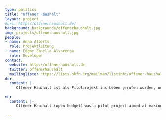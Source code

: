 ```yaml
---
type: politics
title: "Offener Haushalt"
layout: project
#url: http://offenerhaushalt.de/
background: backgrounds/offenerhaushalt.jpg
img: projects/offenerhaushalt.jpg
people:
- name: Anna Alberts
  role: Projektleitung
- name: Edgar Zanella Alvarenga
  role: Developer
contact:
  website: http://offenerhaushalt.de
  twitter: offenerhaushalt
  mailingliste: https://lists.okfn.org/mailman/listinfo/offener-haushalt
de:
  content: |-
     Offener Haushalt ist als Pilotprojekt ins Leben gerufen worden, um die Einnahmen- und Ausgabenplanung des Bundes durch Visualisierung der Daten leichter verständlich zu machen. Es war das erste Projekt dieser Art und wir freuen uns, dass das Bundesministerium für Finanzen nun von seiner Seite aus eine eigene Visualisierung des Bundeshaushalts an den Start gebracht hat. Die Ausweitung des Projekts auf weitere Haushalte ist geplant.

en:
  content: |-
     Offener Haushalt (open budget) was a pilot project aimed at making German budget data transparently and openly accessible. It was the first visualisation of its kind that later got support from the German ministry of finance.

---
```

